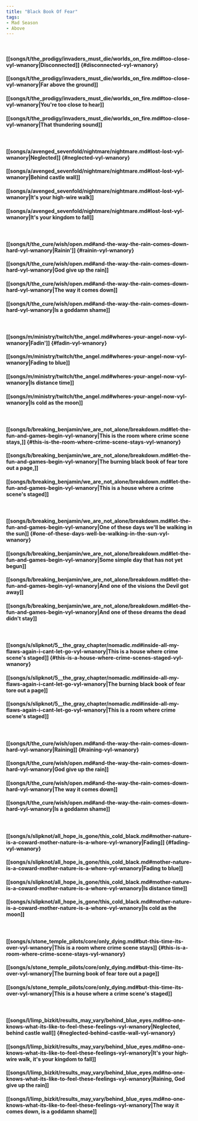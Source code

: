```yaml
---
title: "Black Book Of Fear"
tags:
- Mad Season
- Above
---
```

&nbsp;
#### [[songs/t/the_prodigy/invaders_must_die/worlds_on_fire.md#too-close-vyl-wnanory|Disconnected]] {#disconnected-vyl-wnanory}
#### [[songs/t/the_prodigy/invaders_must_die/worlds_on_fire.md#too-close-vyl-wnanory|Far above the ground]]
#### [[songs/t/the_prodigy/invaders_must_die/worlds_on_fire.md#too-close-vyl-wnanory|You're too close to hear]]
#### [[songs/t/the_prodigy/invaders_must_die/worlds_on_fire.md#too-close-vyl-wnanory|That thundering sound]]
&nbsp;
#### [[songs/a/avenged_sevenfold/nightmare/nightmare.md#lost-lost-vyl-wnanory|Neglected]] {#neglected-vyl-wnanory}
#### [[songs/a/avenged_sevenfold/nightmare/nightmare.md#lost-lost-vyl-wnanory|Behind castle wall]]
#### [[songs/a/avenged_sevenfold/nightmare/nightmare.md#lost-lost-vyl-wnanory|It's your high-wire walk]]
#### [[songs/a/avenged_sevenfold/nightmare/nightmare.md#lost-lost-vyl-wnanory|It's your kingdom to fall]]
&nbsp;
#### [[songs/t/the_cure/wish/open.md#and-the-way-the-rain-comes-down-hard-vyl-wnanory|Rainin']] {#rainin-vyl-wnanory}
#### [[songs/t/the_cure/wish/open.md#and-the-way-the-rain-comes-down-hard-vyl-wnanory|God give up the rain]]
#### [[songs/t/the_cure/wish/open.md#and-the-way-the-rain-comes-down-hard-vyl-wnanory|The way it comes down]]
#### [[songs/t/the_cure/wish/open.md#and-the-way-the-rain-comes-down-hard-vyl-wnanory|Is a goddamn shame]]
&nbsp;
#### [[songs/m/ministry/twitch/the_angel.md#wheres-your-angel-now-vyl-wnanory|Fadin']] {#fadin-vyl-wnanory}
#### [[songs/m/ministry/twitch/the_angel.md#wheres-your-angel-now-vyl-wnanory|Fading to blue]]
#### [[songs/m/ministry/twitch/the_angel.md#wheres-your-angel-now-vyl-wnanory|Is distance time]]
#### [[songs/m/ministry/twitch/the_angel.md#wheres-your-angel-now-vyl-wnanory|Is cold as the moon]]
&nbsp;
#### [[songs/b/breaking_benjamin/we_are_not_alone/breakdown.md#let-the-fun-and-games-begin-vyl-wnanory|This is the room where crime scene stays,]] {#this-is-the-room-where-crime-scene-stays-vyl-wnanory}
#### [[songs/b/breaking_benjamin/we_are_not_alone/breakdown.md#let-the-fun-and-games-begin-vyl-wnanory|The burning black book of fear tore out a page,]]
#### [[songs/b/breaking_benjamin/we_are_not_alone/breakdown.md#let-the-fun-and-games-begin-vyl-wnanory|This is a house where a crime scene's staged]]
&nbsp;
#### [[songs/b/breaking_benjamin/we_are_not_alone/breakdown.md#let-the-fun-and-games-begin-vyl-wnanory|One of these days we'll be walking in the sun]] {#one-of-these-days-well-be-walking-in-the-sun-vyl-wnanory}
#### [[songs/b/breaking_benjamin/we_are_not_alone/breakdown.md#let-the-fun-and-games-begin-vyl-wnanory|Some simple day that has not yet begun]]
#### [[songs/b/breaking_benjamin/we_are_not_alone/breakdown.md#let-the-fun-and-games-begin-vyl-wnanory|And one of the visions the Devil got away]]
#### [[songs/b/breaking_benjamin/we_are_not_alone/breakdown.md#let-the-fun-and-games-begin-vyl-wnanory|And one of these dreams the dead didn't stay]]
&nbsp;
#### [[songs/s/slipknot/5__the_gray_chapter/nomadic.md#inside-all-my-flaws-again-i-cant-let-go-vyl-wnanory|This is a house where crime scene's staged]] {#this-is-a-house-where-crime-scenes-staged-vyl-wnanory}
#### [[songs/s/slipknot/5__the_gray_chapter/nomadic.md#inside-all-my-flaws-again-i-cant-let-go-vyl-wnanory|The burning black book of fear tore out a page]]
#### [[songs/s/slipknot/5__the_gray_chapter/nomadic.md#inside-all-my-flaws-again-i-cant-let-go-vyl-wnanory|This is a room where crime scene's staged]]
&nbsp;
#### [[songs/t/the_cure/wish/open.md#and-the-way-the-rain-comes-down-hard-vyl-wnanory|Raining]] {#raining-vyl-wnanory}
#### [[songs/t/the_cure/wish/open.md#and-the-way-the-rain-comes-down-hard-vyl-wnanory|God give up the rain]]
#### [[songs/t/the_cure/wish/open.md#and-the-way-the-rain-comes-down-hard-vyl-wnanory|The way it comes down]]
#### [[songs/t/the_cure/wish/open.md#and-the-way-the-rain-comes-down-hard-vyl-wnanory|Is a goddamn shame]]
&nbsp;
#### [[songs/s/slipknot/all_hope_is_gone/this_cold_black.md#mother-nature-is-a-coward-mother-nature-is-a-whore-vyl-wnanory|Fading]] {#fading-vyl-wnanory}
#### [[songs/s/slipknot/all_hope_is_gone/this_cold_black.md#mother-nature-is-a-coward-mother-nature-is-a-whore-vyl-wnanory|Fading to blue]]
#### [[songs/s/slipknot/all_hope_is_gone/this_cold_black.md#mother-nature-is-a-coward-mother-nature-is-a-whore-vyl-wnanory|Is distance time]]
#### [[songs/s/slipknot/all_hope_is_gone/this_cold_black.md#mother-nature-is-a-coward-mother-nature-is-a-whore-vyl-wnanory|Is cold as the moon]]
&nbsp;
#### [[songs/s/stone_temple_pilots/core/only_dying.md#but-this-time-its-over-vyl-wnanory|This is a room where crime scene stays]] {#this-is-a-room-where-crime-scene-stays-vyl-wnanory}
#### [[songs/s/stone_temple_pilots/core/only_dying.md#but-this-time-its-over-vyl-wnanory|The burning book of fear tore out a page]]
#### [[songs/s/stone_temple_pilots/core/only_dying.md#but-this-time-its-over-vyl-wnanory|This is a house where a crime scene's staged]]
&nbsp;
#### [[songs/l/limp_bizkit/results_may_vary/behind_blue_eyes.md#no-one-knows-what-its-like-to-feel-these-feelings-vyl-wnanory|Neglected, behind castle wall]] {#neglected-behind-castle-wall-vyl-wnanory}
#### [[songs/l/limp_bizkit/results_may_vary/behind_blue_eyes.md#no-one-knows-what-its-like-to-feel-these-feelings-vyl-wnanory|It's your high-wire walk, it's your kingdom to fall]]
#### [[songs/l/limp_bizkit/results_may_vary/behind_blue_eyes.md#no-one-knows-what-its-like-to-feel-these-feelings-vyl-wnanory|Raining, God give up the rain]]
#### [[songs/l/limp_bizkit/results_may_vary/behind_blue_eyes.md#no-one-knows-what-its-like-to-feel-these-feelings-vyl-wnanory|The way it comes down, is a goddamn shame]]
